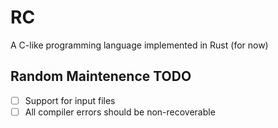 # RC

A C-like programming language implemented in Rust (for now)

## Random Maintenence TODO

- [ ] Support for input files
- [ ] All compiler errors should be non-recoverable
